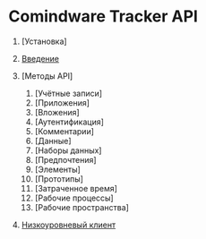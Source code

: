# Comindware Tracker API

1. [Установка]
2. [Введение](intro.ru.md)
3. [Методы API]

   1. [Учётные записи]
   2. [Приложения]
   3. [Вложения]
   4. [Аутентификация]
   5. [Комментарии]
   6. [Данные]
   7. [Наборы данных]
   8. [Предпочтения]
   9. [Элементы]
   10. [Прототипы]
   11. [Затраченное время]
   12. [Рабочие процессы]
   13. [Рабочие пространства]
4. [Низкоуровневый клиент](client.ru.md)